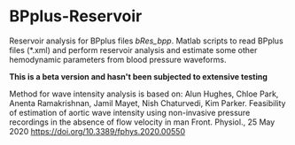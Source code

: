# BPplus-Reservoir
Reservoir analysis for BPplus files *bRes_bpp*.
Matlab scripts to read BPplus files (\*.xml) and perform reservoir analysis
and estimate some other hemodynamic parameters from blood pressure waveforms.

**This is a beta version and hasn't been subjected to extensive testing**

Method for wave intensity analysis is based on: Alun Hughes, Chloe Park, Anenta Ramakrishnan, Jamil Mayet, Nish Chaturvedi, Kim Parker.
Feasibility of estimation of aortic wave intensity using non-invasive pressure recordings in the absence of flow velocity in man
Front. Physiol., 25 May 2020 https://doi.org/10.3389/fphys.2020.00550
